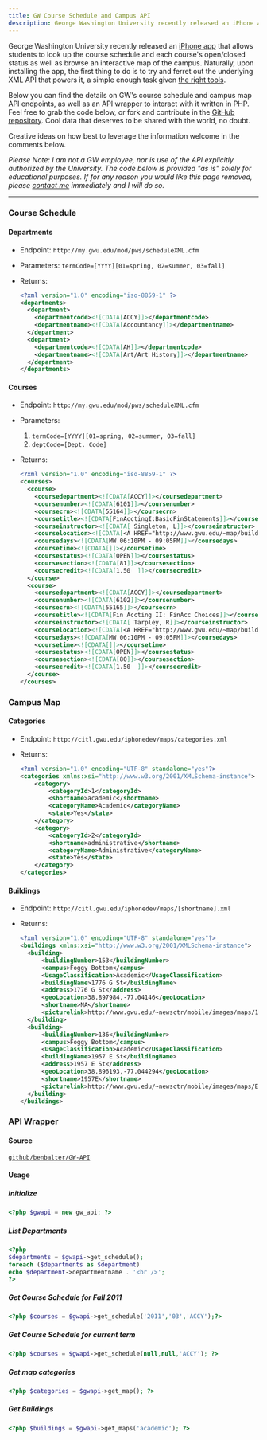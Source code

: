 ```yaml
---
title: GW Course Schedule and Campus API
description: George Washington University recently released an iPhone app that allows students to look up the course schedule and each course's open/closed status as well as browse an interactive map of the campus. Below you can find the details on GW's course schedule and campus map API endpoints, as well as an API wrapper to interact with it written in PHP.
---
```


George Washington University recently released an [iPhone app](https://gwtoday.gwu.edu/app-gw) that allows students to look up the course schedule and each course's open/closed status as well as browse an interactive map of the campus. Naturally, upon installing the app, the first thing to do is to try and ferret out the underlying XML API that powers it, a simple enough task given [the right tools](http://blog.jerodsanto.net/2009/06/sniff-your-iphones-network-traffic/).

Below you can find the details on GW's course schedule and campus map API endpoints, as well as an API wrapper to interact with it written in PHP. Feel free to grab the code below, or fork and contribute in the [GitHub repository](https://github.com/benbalter/GW-API). Cool data that deserves to be shared with the world, no doubt.

Creative ideas on how best to leverage the information welcome in the comments below.

*Please Note: I am not a GW employee, nor is use of the API explicitly authorized by the University. The code below is provided "as is" solely for educational purposes. If for any reason you would like this page removed, please [contact me](https://ben.balter.com/contact/) immediately and I will do so.*

---

### Course Schedule

#### Departments

* Endpoint: `http://my.gwu.edu/mod/pws/scheduleXML.cfm`
* Parameters: `termCode=[YYYY][01=spring, 02=summer, 03=fall]`
* Returns:

  ```xml
  <?xml version="1.0" encoding="iso-8859-1" ?>
  <departments>
    <department>
      <departmentcode><![CDATA[ACCY]]></departmentcode>
      <departmentname><![CDATA[Accountancy]]></departmentname>
    </department>
    <department>
      <departmentcode><![CDATA[AH]]></departmentcode>
      <departmentname><![CDATA[Art/Art History]]></departmentname>
    </department>
  </departments>
  ```

#### Courses

* Endpoint: `http://my.gwu.edu/mod/pws/scheduleXML.cfm`
* Parameters:
  1. `termCode=[YYYY][01=spring, 02=summer, 03=fall]`
  2. `deptCode=[Dept. Code]`
* Returns:

  ```xml
  <?xml version="1.0" encoding="iso-8859-1" ?>
  <courses>
    <course>
      <coursedepartment><![CDATA[ACCY]]></coursedepartment>
      <coursenumber><![CDATA[6101]]></coursenumber>
      <coursecrn><![CDATA[55164]]></coursecrn>
      <coursetitle><![CDATA[FinAcctingI:BasicFinStatements]]></coursetitle>
      <courseinstructor><![CDATA[ Singleton, L]]></courseinstructor>
      <courselocation><![CDATA[<A HREF="http://www.gwu.edu/~map/building.cfm?BLDG=DUQUES" target="_blank" >DUQUES</a> 258]]></courselocation>
      <coursedays><![CDATA[MW 06:10PM - 09:05PM]]></coursedays>
      <coursetime><![CDATA[]]></coursetime>
      <coursestatus><![CDATA[OPEN]]></coursestatus>
      <coursesection><![CDATA[81]]></coursesection>
      <coursecredit><![CDATA[1.50  ]]></coursecredit>
    </course>
    <course>
      <coursedepartment><![CDATA[ACCY]]></coursedepartment>
      <coursenumber><![CDATA[6102]]></coursenumber>
      <coursecrn><![CDATA[55165]]></coursecrn>
      <coursetitle><![CDATA[Fin Accting II: FinAcc Choices]]></coursetitle>
      <courseinstructor><![CDATA[ Tarpley, R]]></courseinstructor>
      <courselocation><![CDATA[<A HREF="http://www.gwu.edu/~map/building.cfm?BLDG=DUQUES" target="_blank" >DUQUES</a> 258]]></courselocation>
      <coursedays><![CDATA[MW 06:10PM - 09:05PM]]></coursedays>
      <coursetime><![CDATA[]]></coursetime>
      <coursestatus><![CDATA[OPEN]]></coursestatus>
      <coursesection><![CDATA[80]]></coursesection>
      <coursecredit><![CDATA[1.50  ]]></coursecredit>
    </course>
  </courses>
  ```

### Campus Map

#### Categories

* Endpoint: `http://citl.gwu.edu/iphonedev/maps/categories.xml`
* Returns:

  ```xml
  <?xml version="1.0" encoding="UTF-8" standalone="yes"?>
  <categories xmlns:xsi="http://www.w3.org/2001/XMLSchema-instance">
      <category>
          <categoryId>1</categoryId>
          <shortname>academic</shortname>
          <categoryName>Academic</categoryName>
          <state>Yes</state>
      </category>
      <category>
          <categoryId>2</categoryId>
          <shortname>administrative</shortname>
          <categoryName>Administrative</categoryName>
          <state>Yes</state>
      </category>
  </categories>
  ```

#### Buildings

* Endpoint: `http://citl.gwu.edu/iphonedev/maps/[shortname].xml`
* Returns:
  
  ```xml
  <?xml version="1.0" encoding="UTF-8" standalone="yes"?>
  <buildings xmlns:xsi="http://www.w3.org/2001/XMLSchema-instance">
    <building>
        <buildingNumber>153</buildingNumber>
        <campus>Foggy Bottom</campus>
        <UsageClassification>Academic</UsageClassification>
        <buildingName>1776 G St</buildingName>
        <address>1776 G St</address>
        <geoLocation>38.897984,-77.04146</geoLocation>
        <shortname>NA</shortname>
        <picturelink>http://www.gwu.edu/~newsctr/mobile/images/maps/1776-G-ST_UP_WLA_2010-6618.jpg</picturelink>
    </building>
    <building>
        <buildingNumber>136</buildingNumber>
        <campus>Foggy Bottom</campus>
        <UsageClassification>Academic</UsageClassification>
        <buildingName>1957 E St</buildingName>
        <address>1957 E St</address>
        <geoLocation>38.896193,-77.044294</geoLocation>
        <shortname>1957E</shortname>
        <picturelink>http://www.gwu.edu/~newsctr/mobile/images/maps/Elliot_School_UP_WLA_2010-3102.jpg</picturelink>
    </building>
  </buildings>
  ```

### API Wrapper

#### Source

[`github/benbalter/GW-API`](https://github/benbalter/GW-API)

#### Usage

##### Initialize

```php
<?php $gwapi = new gw_api; ?>
```

##### List Departments

```php
<?php
$departments = $gwapi->get_schedule();
foreach ($departments as $department)
echo $department->departmentname . '<br />';
?>
```

##### Get Course Schedule for Fall 2011

```php
<?php $courses = $gwapi->get_schedule('2011','03','ACCY');?>
```

##### Get Course Schedule for current term

```php
<?php $courses = $gwapi->get_schedule(null,null,'ACCY'); ?>
```

##### Get map categories

```php
<?php $categories = $gwapi->get_map(); ?>
```

##### Get Buildings

```php
<?php $buildings = $gwapi->get_maps('academic'); ?>
```
